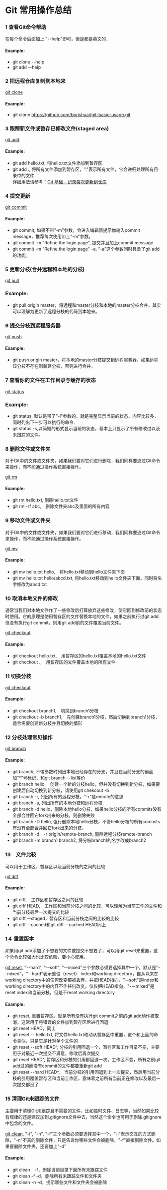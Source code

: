 # Git 常用操作总结

### 1 查看Git命令帮助
在每个命令后面加上 "--help"即可，但是都是英文的.
#### Example:  
* git clone --help  
* git add --help  

### 2 把远程仓库复制到本地来
[git clone](http://git-scm.com/docs/git-clone)
#### Example:  
* git clone https://github.com/borishuai/git-basic-usage.git

### 3 跟踪新文件或暂存已修改文件(staged area)
[git add](http://git-scm.com/docs/git-add)
#### Example: 
* git add hello.txt, 将hello.txt文件添加到暂存区  
* git add ., 将所有文件添加到暂存区，"."表示所有文件，它会递归处理所有目录中的文件  
详细用法请参考：[Git 基础 - 记录每次更新到仓库](http://git-scm.com/book/zh/v1/Git-%E5%9F%BA%E7%A1%80-%E8%AE%B0%E5%BD%95%E6%AF%8F%E6%AC%A1%E6%9B%B4%E6%96%B0%E5%88%B0%E4%BB%93%E5%BA%93)

### 4 提交更新
[git commit](http://git-scm.com/docs/git-commit)
#### Example:
* git commit,  如果不带"-m"参数，会进入编辑器提示你输入commit message，推荐每次使用带上“-m”参数。  
* git commit -m "Refine the login page", 提交并且加上commit message  
* git commit -m "Refine the login page" -a, “-a”这个参数同时具备了git add的功能。

### 5 更新分枝(合并远程和本地的分枝)
[git pull](http://git-scm.com/docs/git-pull)
### Example:
* git pull origin master，将远程和master分枝和本地的master分枝合并，其实可以理解为更新了远程分枝的代码到本地来。

### 6 提交分枝到远程服务器
[git push](http://git-scm.com/docs/git-push)
#### Example:
* git push origin master，将本地的master分枝提交到远程服务器，如果远程该分枝不存在则新建分枝，否则进行合并。

### 7 查看你的文件在工作目录与缓存的状态
[git status](http://git-scm.com/docs/git-status)
### Example:
* git status, 默认是带了"-l"参数的，就是完整显示当前的状态，内容比较多，同时列出下一步可以执行的命令.  
* git status -s,以简短的形式显示当前的状态，基本上只显示了所有修改过以及未跟踪的文件。

### 8 删除文件或文件夹
对于Git中的文件或文件夹，如果我们要对它们进行删除，我们同样要通过Git命令来操作，而不能通过操作系统直接操作。

[git rm](http://git-scm.com/docs/git-rm)
#### Example:
* git rm hello.txt, 删除hello.txt文件
* git rm -rf abc,　删除文件夹abc及里面的所有内容

### 9 移动文件或文件夹
对于Git中的文件或文件夹，如果我们要对它们进行移动，我们同样要通过Git命令来操作，而不能通过操作系统直接操作。

[git mv](http://git-scm.com/docs/git-mv)
#### Example:
* git mv hello.txt hello,　将hello.txt移动到hello文件夹下面  
* git mv hello.txt hello/abcd.txt, 将hello.txt移动到hello文件夹下面，同时将名字修改为abcd.txt

### 10 取消本地文件的修改
通常当我们对本地文件作了一些修改后打算放弃这些修改，使它回到修改前的状态时使用。它的原理是使用暂存区的文件替换本地的文件，如果之前执行过git add但没有执行git commit，则用git add前的文件覆盖当前文件。

[git checkout](http://git-scm.com/docs/git-checkout)
#### Example:
* git checkout hello.txt,　用暂存区的hello.txt覆盖本地的hello.txt文件
* git checkout .,　用暂存区的文件覆盖本地的所有文件

### 11 切换分枝
[git checkout](http://git-scm.com/docs/git-checkout)
#### Example:
* git checkout branch1,　切换到branch1分枝  
* git checkout -b branch1,　先创建branch1分枝，然后切换到branch1分枝，适合需要创建新分枝并且切换的情形

### 12 分枝处理常见操作
[git branch](http://git-scm.com/docs/git-branch)
#### Example:
* git branch, 不带参数时列出本地已经存在的分支，并且在当前分支的前面加“*”号标记，和git branch --list等价  
* git branch hello,　创建一个新的分枝hello，但并没有切换到新分枝，如果要创建后自动切换到新分枝，请使用git chekcout -b  
* git branch -r, 列出所有的远程分枝，"-r"是remote的意思 
* git branch -a, 列出所有的本地分枝和远程分枝  
* git branch -d hello，删除本地hello分枝，如果hello分枝的所有commits没有全部合并回它fork出来的分枝，则删除失败  
* git branch -D hello, 强行删除本地hello分枝，不管hello分枝的所有commits有没有全部合并回它fork出来的分枝，  
* git branch -d　-r origin/remote-branch, 删除远程分枝remote-branch  
* git branch -m branch1 branch2, 将分枝branch1的名字改成branch2  

### 13　文件比较
可以用于工作区、暂存区以及当前分枝的之间的比较

[git diff](http://git-scm.com/docs/git-diff)
#### Example:
* git diff,　工作区和暂存区之间的比较  
* git diff HEAD,　工作区和当前分枝之间的比较，可以理解为当前工作的文件和当前分枝最后一次提交的比较
* git diff --staged，暂存区和当前分枝之间的比较的比较
* git diff --cached和git diff --cached HEAD同上

### 1４ 重置版本
如果用git add添加了不想要的文件或提交不想要了，可以用git reset来重置，这个命令比较强大也比较危险，要小心使用。

[git reset](http://git-scm.com/docs/git-reset), "--hard", "--soft", "--mixed"三个参数必须要选择其中一个，默认是"--mixed"，“--hard”表示重设（reset） index和working directory，自从<commit>以来在working directory中的任何改变都被丢弃，并把HEAD指向<commit>，"--soft"是index和working directory中的内容不作任何改变，仅仅把HEAD指向<commit>，"-－mixed"是reset index和当前分枝，但是不reset working directory
#### Example:
* git reset, 重置暂存区，就是所有没有执行git commit之前的git add动作被取消，这常用于将错误的文件加到暂存区后进行回退
* git reset HEAD，同上
* git reset -- hello.txt, 将文件hello.txt改动从暂存区中重置，这个和上面的命令类似，只是它是针对单个文件的
* git reset --soft HEAD^, 分枝的引用回退一个，暂存区和工作目录不变，主要用于对最近一次提交不满意，修改后再次提交
* git reset HEAD^, 暂存区和分枝的引用都回退一次，工作区不变，所有之前git add过的而没有commit的文件都要重新git add
* git reset --hard HEAD^,　当前分枝的引用回退到上一次提交，然后用当前分枝的引用覆盖暂存区和当前工作区，意味着之前所有当前正在修改以及最后一次提交都没了

### 15 清理Git未跟踪的文件
主要用于清理Git未跟踪且不需要的文件，比如临时文件、日志等，当然如果比较有规律的还是建议加到.gitignore文件中去，当然这个命令也可用于删除.gitignore中包含的文件。

[git clean](http://git-scm.com/docs/git-clean), "-i", "-n", "-f"三个参数必须要选择其中一个，“-i”表示交互的方式删除，"-n"不真的删除文件，只是告诉你哪些文件会被删除，"-f"直接删除文件。如果要删除文件夹，还要加上"-d"
#### Example:
* git clean　-f，删除当前目录下面所有未跟踪文件
* git clean -f -d，删除所有未跟踪文件和文件夹
* git clean -n -d，提示哪些文件和文件夹会被删除
 